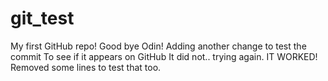 # git_test
My first GitHub repo!
Good bye Odin!
Adding another change to test the commit
To see if it appears on GitHub
It did not.. trying again.
IT WORKED! 
Removed some lines to test that too.